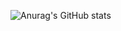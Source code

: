 ![Anurag's GitHub stats](https://github-readme-stats.vercel.app/api?username=Stardust-math&show_icons=true&theme=transparent)
